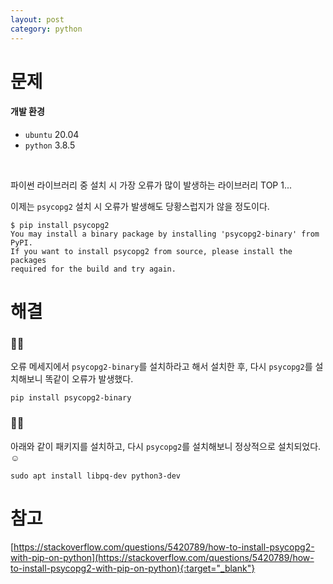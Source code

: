 ```yaml
---
layout: post
category: python
---
```


# 문제

#### 개발 환경

- `ubuntu` 20.04
- `python` 3.8.5

<br>

파이썬 라이브러리 중 설치 시 가장 오류가 많이 발생하는 라이브러리 TOP 1...

이제는 `psycopg2` 설치 시 오류가 발생해도 당황스럽지가 않을 정도이다.

```
$ pip install psycopg2
You may install a binary package by installing 'psycopg2-binary' from PyPI.
If you want to install psycopg2 from source, please install the packages
required for the build and try again.
```

# 해결

### 🙅🏻

오류 메세지에서 `psycopg2-binary`를 설치하라고 해서 설치한 후, 다시 `psycopg2`를 설치해보니 똑같이 오류가 발생했다.

```
pip install psycopg2-binary
```

### 🙆🏻

아래와 같이 패키지를 설치하고, 다시 `psycopg2`를 설치해보니 정상적으로 설치되었다. ☺️

```
sudo apt install libpq-dev python3-dev
```

# 참고

[https://stackoverflow.com/questions/5420789/how-to-install-psycopg2-with-pip-on-python](https://stackoverflow.com/questions/5420789/how-to-install-psycopg2-with-pip-on-python){:target="_blank"}
